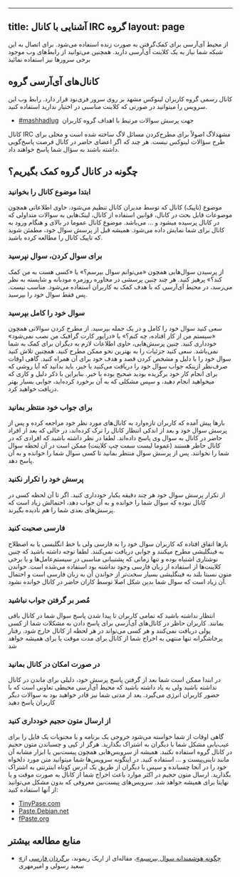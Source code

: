 ----------
title: آشنایی با کانال IRC گروه
layout: page
----------

از محیط آی‌آر‌سی برای کمک‌گرفتن به صورت زنده استفاده می‌شود. برای اتصال به این شبکه شما نیاز به یک کلاینت آی‌آر‌سی دارید. همچنین می‌توانید از رابط‌های وب موجود برخی سرور‌ها نیز استفاده نمائید

## کانال‌های آی‌آر‌سی گروه

کانال رسمی گروه کاربران لینوکس مشهد بر روی سرور فری‌نود قرار دارد. رابط وب این سرویس را میتوانید در صورتی که کلاینت مناسبی در اختیار ندارید استفاده کنید.

* [‪#mashhadlug‬](http://www.mashhadlug.org/fa/irc) ‎ جهت پرسش سوالات مرتبط با اهداف گروه کاربران

کانال IRC مشهد‌لاگ اصولاً برای مطرح‌کردن مسائل لاگ ساخته شده است و محلی برای طرح سؤالات لینوکس نیست. هر چند که اگر اعضای حاضر در کانال فرصت پاسخ‌گویی داشته باشند به سؤال شما پاسخ خواهند داد.

## چگونه در کانال گروه کمک بگیریم؟

### ابتدا موضوع کانال را بخوانید

موضوع (تاپیک) کانال که توسط مدیران کانال تنظیم می‌شود، حاوی اطلاعاتی همچون موضوعات قابل بحث در کانال، قوانین استفاده از کانال، لینک‌هایی به سوالات متداولی که در کانال پرسیده میشود و … می‌باشد. موضوع کانال عموما در بالای و هنگام ورود به کانال برای شما نمایش داده می‌شود. همیشه قبل از پرسش سوال خود، مطمئن شوید که تاپیک کانال را مطالعه کرده‌ باشید.

### برای سوال کردن، سوال نپرسید

از پرسیدن سوال‌هایی همچون «می‌توانم سوال بپرسم؟» یا «کسی هست به من کمک کند؟» پرهیز کنید. هر چند چنین پرسشی در محاوره روزمره مودبانه و شایسته به نظر می‌رسد، در محیط آی‌آر‌سی که با هدف کمک به کاربران استفاده می‌شود. مناسب نیست. پس فقط سوال خود را بپرسید.

### سوال خود را کامل بپرسید

سعی کنید سوال خود را کامل و در یک جمله بپرسید. از مطرح کردن سوالاتی همچون «سیستم من از کار افتاده، چه کنم؟» یا «درایور کارت گرافیک من نصب نمی‌شود» خودداری کنید. چنین پرسش‌هایی، حاوی اطلاعات لازم به دیگران برای کمک به شما نمی‌باشد. سعی کنید جزئیات را به بهترین نحو ممکن مطرح کنید. همچنین تلاش کنید سوال خود را با دلیل و مشخص کردن قصد و هدف خود برای آن همراه کنید. گاهی اوقات صرف‌نظر ازینکه جواب سوال خود را دریافت می‌کنید یا خیر، باید بدانید که آیا روشی که برای انجام کار خود برگزیده‌ بودید صحیح بوده یا خیر. بنابراین با ذکر دلیل و کاری که میخواهید انجام دهید، و سپس مشکلی که به آن برخورد کرده‌اید، جوابی بسیار بهتر دریافت خواهید کرد.

### برای جواب خود منتظر بمانید

بارها پیش آمده که کاربران تازه‌وارد به کانال‌های مورد نظر خود مراجعه کرده و پس از پرسش سوال خود و بعد از اندکی انتظار کانال را ترک کرده‌اند، در حالی که بعد از افراد حاضر در کانال به سوال وی پاسخ داده‌اند. لطفا در نظر داشته باشید که افرادی که در کانال حاظر هستند (عموما لیست سمت چپ کلاینت) ممکن است در آن لحظه سوال شما را نخوانند. پس از پرسش سوال منتظر بمانید تا کسی سوال شما را خوانده و به آن پاسخ دهد.

### پرسش خود را تکرار نکنید

از تکرار پرسش سوال خود هر چند دقیقه یکبار خودداری کنید. اگر تا آن لحظه کسی در کانال نبوده که سوال شما را خوانده و به آن جواب دهد، احتمالش زیاد است که پرسش‌های بعدی شما را هم نادیده بگیرند.

### فارسی صحبت کنید

بارها اتفاق افتاده که کاربران سوال خود را به فارسی ولی با خط انگلیسی یا به اصطلاح به فینگلیشی مطرح میکنند و جوابی دریافت نمی‌کنند. لطفا توجه داشته باشید که چنین نوشتاری اشتباه بوده و تنها زمانی که پشتیبانی مناسبی در سیستم‌عامل‌ها و یا برخی کلاینت‌ها از استفاده از زبان فارسی وجود نداشته بود استفاده می‌شده است. خواندن متون نسبتا بلند به فینگلیشی بسیار سخت‌تر از خواندن آن به زبان فارسی است و احتمال آن زیاد است که سوال شما بدین شکل اصلا توسط کاران حاضر در کانال خوانده نشود.

### مُصر بر گرفتن جواب نباشید

انتظار نداشته باشید که تمامی کاربران تا پیدا شدن پاسخ سوال شما در کانال باقی بمانند. کاربران حاظر در کانال‌های آی‌آر‌سی برای پاسخ دادن به مشکلات شما از کسی پولی دریافت نمی‌کنند و هر کسی می‌تواند در هر لحظه از کانال خارج شود. رفتار پرخاشگرانه تنها منتهی به اخراج شما از کانال برای مدت موقت یا برای همیشه خواهد شد

### در صورت امکان در کانال بمانید

در ابتدا ممکن است شما بعد از گرفتن پاسخ پرسش خود، دلیلی برای ماندن در کانال نداشته باشید ولی به یاد داشته باشید که محیط آی‌آر‌سی محیطی تعاونی است که با حضور کاربران انرژی می‌گیرد. بعد از مدتی شما نیز قادر خواهید بود به سوالات دیگر کاربران پاسخ دهید

### از ارسال متون حجیم خودداری کنید

گاهی اوقات از شما خواسته می‌شود خروجی یک برنامه و یا محتویات یک فایل را برای عیب‌یابی مشکل شما با دیگران به اشتراک بگذارید. هرگز از کپی و چسباندن متون حجیم در کانال گروه استفاده نکنید. همیشه از سرویس‌هایی همچون پیست‌بین یا ابزار مشابه آن مانند تاینی‌پیست و … استفاده کنید. در اینگونه سرویس‌ها شما میتوانید متن مورد دلخواه خود را در آنجا چسبانده و سپس با دیگران از طریق یک آدرس کوتاه اینترنتی به اشتراک بگذارید. ارسال متون حجیم در اکثر موارد باعث اخراج شما از کانال به صورت موقت و یا نهایتا برای همیشه خواهد شد.
سرویس‌های پیست‌بین معروفی که بدون مشکل می‌توانید از آنها استفاده کنید:

* [TinyPase.com](http://TinyPase.com)
* [Paste.Debian.net](http://Paste.Debian.net)
* [fPaste.org](http://fPaste.org)

## منابع مطالعه بیشتر

* [«چگونه هوشمندانه سوال بپرسیم»](http://catb.org/~esr/faqs/smart-questions.html)، مقاله‌ای از اریک ریموند، [برگردان فارسی](http://wiki.ubuntu-ir.org/SmartQuestions) از سعید رسولی و امیرمهری
